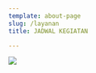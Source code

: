 ```yaml
---
template: about-page
slug: /layanan
title: JADWAL KEGIATAN 

---
```



![](/assets/jadwal.jpg)


<!-- ![layanan](/assets/layanan2.jpg) -->